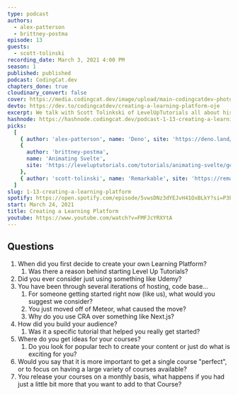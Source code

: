```yaml
---
type: podcast
authors:
  - alex-patterson
  - brittney-postma
episode: 13
guests:
  - scott-tolinski
recording_date: March 3, 2021 4:00 PM
season: 1
published: published
podcast: CodingCat.dev
chapters_done: true
cloudinary_convert: false
cover: https://media.codingcat.dev/image/upload/main-codingcatdev-photo/b2ryikx5b9x5dq27anok.png
devto: https://dev.to/codingcatdev/creating-a-learning-platform-oje
excerpt: We talk with Scott Tolinkski of LevelUpTutorials all about his past and why he started his Learning Platform.
hashnode: https://hashnode.codingcat.dev/podcast-1-13-creating-a-learning-platform
picks:
  [
    { author: 'alex-patterson', name: 'Deno', site: 'https://deno.land/' },
    {
      author: 'brittney-postma',
      name: 'Animating Svelte',
      site: 'https://leveluptutorials.com/tutorials/animating-svelte/getting-started'
    },
    { author: 'scott-tolinski', name: 'Remarkable', site: 'https://remarkable.com/' }
  ]
slug: 1-13-creating-a-learning-platform
spotify: https://open.spotify.com/episode/5vwsDNz3dYEJvH41OxBLkY?si=P3PhuSqcRWu-SN1raJ9nAg
start: March 24, 2021
title: Creating a Learning Platform
youtube: https://www.youtube.com/watch?v=FMFJcYRXYtA
---
```


## Questions

1. When did you first decide to create your own Learning Platform?
   1. Was there a reason behind starting Level Up Tutorials?
2. Did you ever consider just using something like Udemy?
3. You have been through several iterations of hosting, code base…
   1. For someone getting started right now (like us), what would you suggest we consider?
   2. You just moved off of Meteor, what caused the move?
   3. Why do you use CRA over something like Next.js?
4. How did you build your audience?
   1. Was it a specific tutorial that helped you really get started?
5. Where do you get ideas for your courses?
   1. Do you look for popular tech to create your content or just do what is exciting for you?
6. Would you say that it is more important to get a single course "perfect", or to focus on having a large variety of courses available?
7. You release your courses on a monthly basis, what happens if you had just a little bit more that you want to add to that Course?
